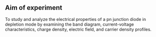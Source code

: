 ## Aim of experiment
To study and analyze the electrical properties of a pn junction diode in depletion mode by examining the band diagram, current-voltage characteristics, charge density, electric field, and carrier density profiles.
